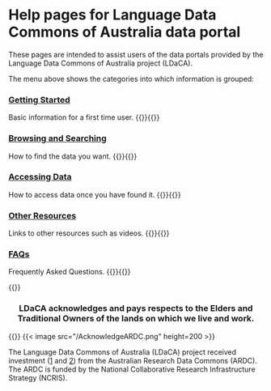 ---
---

# Help pages for Language Data Commons of Australia data portal

These pages are intended to assist users of the data portals provided by the Language Data Commons of Australia project (LDaCA).

The menu above shows the categories into which information is grouped:

### [Getting Started](/getting-started)

Basic information for a first time user. {{<raw>}}<a href="/getting-started"><i class="fa-solid fa-chevron-right"></i></a>{{</raw>}}

### [Browsing and Searching](/browsing-searching)

How to find the data you want. {{<raw>}}<a href="/browsing-searching"><i class="fa-solid fa-chevron-right"></i></a>{{</raw>}}

### [Accessing Data](/accessing-data)

How to access data once you have found it. {{<raw>}}<a href="/accessing-data"><i class="fa-solid fa-chevron-right"></i></a>{{</raw>}}

### [Other Resources](/other-resources)

Links to other resources such as videos. {{<raw>}}<a href="/other-resources"><i class="fa-solid fa-chevron-right"></i></a>{{</raw>}}

### [FAQs](/faqs)

Frequently Asked Questions. {{<raw>}}<a href="/faqs"><i class="fa-solid fa-chevron-right"></i></a>{{</raw>}}

{{<raw>}}

<div style="text-align: center;"><h3>LDaCA acknowledges and pays respects to the Elders and Traditional Owners of the lands on which we live and work.</h3></div>

{{</raw>}}
{{< image src="/AcknowledgeARDC.png" height=200 >}}

The Language Data Commons of Australia (LDaCA) project received investment
([1](https://doi.org/10.47486/DP768) and [2](https://doi.org/10.47486/HIR001))
from the Australian Research Data Commons (ARDC). The ARDC is funded by the
National Collaborative Research Infrastructure Strategy (NCRIS).
